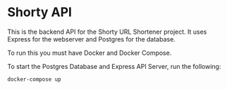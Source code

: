 # Shorty API

This is the backend API for the Shorty URL Shortener project. It uses Express for the webserver and Postgres for the database.

To run this you must have Docker and Docker Compose.

To start the Postgres Database and Express API Server, run the following:

`docker-compose up`

